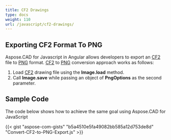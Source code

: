 ```yaml
---
title: CF2 Drawings
type: docs
weight: 110
url: /javascript/cf2-drawings/
---
```


## **Exporting CF2 Format To PNG**

Aspose.CAD for Javascript in Angular allows developers to export an [CF2](https://docs.fileformat.com/cad/cf2/) file to [PNG](https://docs.fileformat.com/image/png/) format.
[CF2](https://docs.fileformat.com/cad/cf2/) to [PNG](https://docs.fileformat.com/image/png/) conversion approach works as follows:

1. Load [CF2](https://docs.fileformat.com/cad/cf2/) drawing file using the **Image.load** method.
1. Call **Image.save** while passing an object of **PngOptions** as the second parameter.

## Sample Code

The code below shows how to achieve the same goal using Aspose.CAD for JavaScript

{{< gist "aspose-com-gists" "b5a4510e5fa49082bb585a12d753de8d" "Convert-CF2-to-PNG-Export.js" >}}

